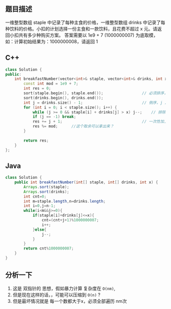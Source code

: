 ## 题目描述
一维整型数组 staple 中记录了每种主食的价格，一维整型数组 drinks 中记录了每种饮料的价格。小扣的计划选择一份主食和一款饮料，且花费不超过 x 元。请返回小扣共有多少种购买方案。
答案需要以 1e9 + 7 (1000000007) 为底取模，如：计算初始结果为：1000000008，请返回 1


## C++

```cpp
class Solution {
public:
    int breakfastNumber(vector<int>& staple, vector<int>& drinks, int x) {
        const int mod = 1e9 + 7;
        int res = 0;
        sort(staple.begin(), staple.end());                 // 必须排序，不然超时
        sort(drinks.begin(), drinks.end());
        int j = drinks.size() - 1;                          // 倒序，j 从大到小计数
        for (int i = 0; i < staple.size(); i++) {
            while (j >= 0 && staple[i] + drinks[j] > x) j--;    // 排除所有相加 大于 x的
            if (j == -1) break;
            res += j + 1;                                   // 一次性加上 剩余的i
            res %= mod;      //这个取余可以拿出来？
        }
        
        return res;
    }
};

```
## Java

```java
class Solution {
    public int breakfastNumber(int[] staple, int[] drinks, int x) {
        Arrays.sort(staple);
        Arrays.sort(drinks);
        int cnt=0;
        int m=staple.length,n=drinks.length;
        int i=0,j=n-1;
        while(i<m&&j>=0){
            if(staple[i]+drinks[j]<=x){
                cnt=(cnt+j+1)%1000000007;
                i++;
            }else{
                j--;
            }
        }
        return cnt%1000000007;
    }
}

```

## 分析一下
1. 这是 双指针的 思想，假如暴力计算 复杂度在 `O(nm)`,
2. 但是现在这样的话，，可能可以压缩到 `O(n)` ?
3. 但是最坏情况就是 每一个数都大于x，必须全部遍历 nm次
